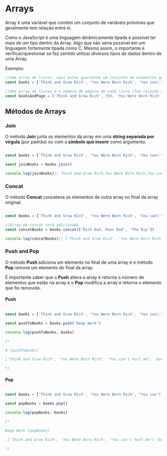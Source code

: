 <!--
Antes de publicar a issue, lembre-se de clicar na aba "Preview", para visualizar se a formatação está correta =)
-->

<!-- Escreva/insira as imagens após essa linha -->

# Arrays 

Array é uma variável que contém um conjunto de variáveis próximas que geralmente tem relação entre si. 

Como o JavaScript é uma linguagem dinâmicamente tipada é possível ter mais de um tipo dentro da Array. Algo que não seria possível em um linguagem fortemente tipada como C.  Mesmo assim, o importante é verificar/questionar se faz sentido utilizar diversos tipos de dados dentro de uma Array.

Exemplo: 
 ```js
//Uma array de livros, aqui estou guardando um conjunto de elementos que tem relação entre si
const books = ['Think and Grow Rich', 'You Were Born Rich', 'You can\'t hurt me']

//Uma array de livros e o número de página de cada livro (Tem relação entre si, faz sentido fazer isso)
const booksAndPage = ['Think and Grow Rich', 350, 'You Were Born Rich', 260,  'You can\'t hurt me', 400]
```


## Métodos de Arrays


### Join

O método **Join** junta os elementos da array em uma **string separada por vírgula** (por padrão) ou com o **símbolo que inserir** como argumento.

 ```js

const books = ['Think and Grow Rich', 'You Were Born Rich', 'You can\'t hurt me']

const joinBooks = books.join()

console.log(joinBooks)// Think and Grow Rich,You Were Born Rich,You can't hurt me

```

### Concat

O método **Concat** concatena os elementos de outra array no final da array original.

 ```js

const books = ['Think and Grow Rich', 'You Were Born Rich', 'You can\'t hurt me']

//Array em concat será adicionada
const concatBooks = books.concat(['Rich Dad, Poor Dad', 'The Dip'])

console.log(concatBooks)// ['Think and Grow Rich', 'You Were Born Rich', "You can't hurt me", 'Rich Dad, Poor Dad', 'The Dip']

```

### Push and Pop

O método **Push** adiciona um elemento no final de uma array e o método **Pop** remove um elemento do final da array.

É importante saber que o **Push** altera a array e retorna o número de elementos que estão na array e  o **Pop** modifica a array e retorna o elemento que foi removido.

#### Push

 ```js

const books = ['Think and Grow Rich', 'You Were Born Rich', 'You can\'t hurt me']

const pushToBooks = books.push('Deep Work')

console.log(pushToBooks, books)

/* 

4 (pushToBooks)

['Think and Grow Rich', 'You Were Born Rich', "You can't hurt me", 'Deep Work'] (books)

*/

```

#### Pop

 ```js

const books = ['Think and Grow Rich', 'You Were Born Rich', "You can't hurt me", 'Deep Work'] 

const popBooks = books.pop()

console.log(popBooks, books)

/* 

Deep Work (popBooks)

 ['Think and Grow Rich', 'You Were Born Rich', "You can't hurt me"] (books)

*/

```


